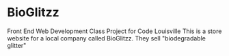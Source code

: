 # BioGlitzz
Front End Web Development Class Project for Code Louisville
This is a store website for a local company called BioGlitzz. They sell "biodegradable glitter"